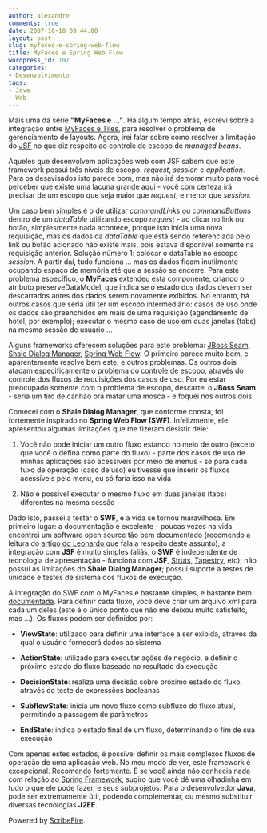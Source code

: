 ```yaml
---
author: alexandre
comments: true
date: 2007-10-18 08:44:00
layout: post
slug: myfaces-e-spring-web-flow
title: MyFaces e Spring Web Flow
wordpress_id: 197
categories:
- Desenvolvimento
tags:
- Java
- Web
---
```


Mais uma da série **"MyFaces e ..."**. Há algum tempo atrás, escrevi sobre a integração entre [MyFaces e Tiles](http://log4dev.com/2007/08/24/myfaces-e-tiles/), para resolver o problema de gerenciamento de layouts. Agora, irei falar sobre como resolver a limitação do [JSF](http://java.sun.com/javaee/javaserverfaces/) no que diz respeito ao controle de escopo de _managed beans_.

Aqueles que desenvolvem aplicações web com JSF sabem que este framework possui três níveis de escopo: _request_, _session_ e _application_. Para os desavisados isto parece bom, mas não irá demorar muito para você perceber que existe uma lacuna grande aqui - você com certeza irá precisar de um escopo que seja maior que _request_, e menor que _session_.

Um caso bem simples é o de utilizar _commandLinks_ ou _commandButtons_ dentro de um _dataTable_ utilizando escopo _request_ - ao clicar no link ou botão, simplesmente nada acontece, porque isto inicia uma nova requisição, mas os dados da _dataTable_ que está sendo referenciada pelo link ou botão acionado não existe mais, pois estava disponível somente na requisição anterior. Solução número 1: colocar o dataTable no escopo _session_. A partir daí, tudo funciona ... mas os dados ficam inutilmente ocupando espaço de memória até que a sessão se encerre. Para este problema específico, o **MyFaces** extendeu esta componente, criando o atributo preserveDataModel, que indica se o estado dos dados devem ser descartados antes dos dados serem novamente exibidos. No entanto, há outros casos que seria útil ter um escopo intermediário: casos de uso onde os dados são preenchidos em mais de uma requisição (agendamento de hotel, por exemplo); executar o mesmo caso de uso em duas janelas (tabs) na mesma sessão de usuário ...

Alguns frameworks oferecem soluções para este problema: [JBoss Seam](http://www.jboss.com/products/seam), [Shale Dialog Manager](http://shale.apache.org/shale-dialog/index.html), [Spring Web Flow](http://www.springframework.org/webflow). O primeiro parece muito bom, e aparentemente resolve bem este, e outros problemas. Os outros dois atacam especificamente o problema do controle de escopo, através do controle dos fluxos de requisições dos casos de uso. Por eu estar preocupado somente com o problema de escopo, descartei o **JBoss Seam** - seria um tiro de canhão pra matar uma mosca - e foquei nos outros dois.

Comecei com o **Shale Dialog Manager**, que conforme consta, foi fortemente inspirado no **Spring Web Flow (SWF)**. Infelizmente, ele apresentou algumas limitações que me fizeram desistir dele:



	
  1. Você não pode iniciar um outro fluxo estando no meio de outro (exceto que você o defina como parte do fluxo) - parte dos casos de uso de minhas aplicações são acessíveis por meio de menus -  se para cada fuxo de operação (caso de uso) eu tivesse que inserir os fluxos acessíveis pelo menu, eu só faria isso na vida

	
  2. Não é possível executar o mesmo fluxo em duas janelas (tabs) diferentes na mesma sessão


Dado isto, passei a testar o **SWF**, e a vida se tornou maravilhosa. Em primeiro lugar: a documentação é excelente - poucas vezes na vida encontrei um software open source tão bem documentado (recomendo a leitura do [artigo do Leonardo ](http://log4dev.com/2006/06/14/leonardo-garcia-software-livre-e-processos-de-qualidade-de-software/)que fala a respeito deste assunto); a integração com **JSF** é muito simples (aliás, o **SWF** é independente de tecnologia de apresentação - funciona com **JSF**, [Struts](http://struts.apache.org/), [Tapestry](http://tapestry.apache.org/), etc); não possui as limitações do **Shale Dialog Manager**; possui suporte a testes de unidade e testes de sistema dos fluxos de execução.

A integração do SWF com o MyFaces é bastante simples, e bastante bem [documentada](http://static.springframework.org/spring-webflow/docs/current/reference/flow-executor.html#executor-jsf). Para definir cada fluxo, você deve criar um arquivo xml para cada um deles (este é o único ponto que não me deixou muito satisfeito, mas ...). Os fluxos podem ser definidos por:



	
  * **ViewState**: utilizado para definir uma interface a ser exibida, através da qual o usuário fornecerá dados ao sistema

	
  * **ActionState**: utilizado para executar ações de negócio, e definir o próximo estado do fluxo baseado no resultado da execução

	
  * **DecisionState**: realiza uma decisão sobre próximo estado do fluxo, através do teste de expressões booleanas

	
  * **SubflowState**: inicia um novo fluxo como subfluxo do fluxo atual, permitindo a passagem de parâmetros

	
  * **EndState**: indica o estado final de um fluxo, determinando o fim de sua execução


Com apenas estes estados, é possível definir os mais complexos fluxos de operação de uma aplicação web. No meu modo de ver, este framework é excepcional. Recomendo fortemente. E se você ainda não conhecia nada com relação ao[ Spring Framework](http://www.springframework.org/), sugiro que você dê uma olhadinha em tudo o que ele pode fazer, e seus subprojetos. Para o desenvolvedor **Java**, pode ser extremamente útil, podendo complementar, ou mesmo substituir diversas tecnologias **J2EE**.


Powered by [ScribeFire](http://scribefire.com/).
